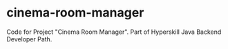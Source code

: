 # cinema-room-manager
Code for Project "Cinema Room Manager". Part of Hyperskill Java Backend Developer Path.

